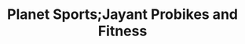 ---
title: "Planet Sports;Jayant Probikes and Fitness"
url: /bengaluru/planet-sports-jayant-probikes-and-fitness/
shop: Sport
---